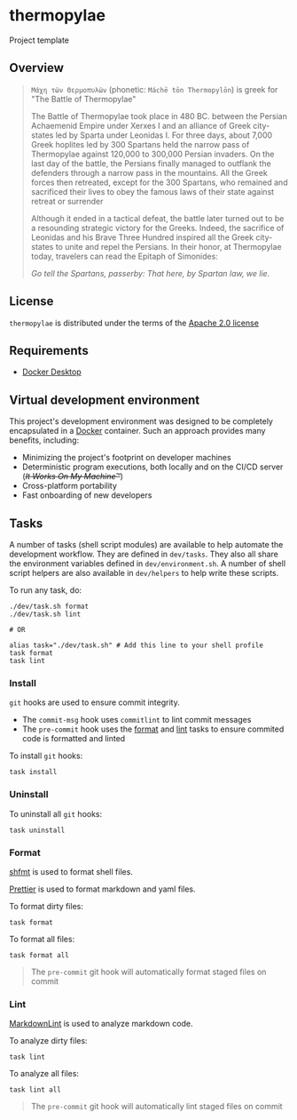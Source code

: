 # thermopylae

Project template

## Overview

> `Μάχη τῶν Θερμοπυλῶν` (phonetic: `Máchē tōn Thermopylōn`) is greek for "The Battle of
> Thermopylae"
>
> The Battle of Thermopylae took place in 480 BC. between the Persian Achaemenid Empire under
> Xerxes I and an alliance of Greek city-states led by Sparta under Leonidas I. For three days,
> about 7,000 Greek hoplites led by 300 Spartans held the narrow pass of Thermopylae against
> 120,000 to 300,000 Persian invaders. On the last day of the battle, the Persians finally
> managed to outflank the defenders through a narrow pass in the mountains. All the Greek forces
> then retreated, except for the 300 Spartans, who remained and sacrificed their lives to obey
> the famous laws of their state against retreat or surrender
>
> Although it ended in a tactical defeat, the battle later turned out to be a resounding
> strategic victory for the Greeks. Indeed, the sacrifice of Leonidas and his Brave Three
> Hundred inspired all the Greek city-states to unite and repel the Persians. In their honor, at
> Thermopylae today, travelers can read the Epitaph of Simonides:
>
> _Go tell the Spartans, passerby: That here, by Spartan law, we lie._

## License

`thermopylae` is distributed under the terms of the [Apache 2.0 license](/LICENSE)

## Requirements

- [Docker Desktop](https://www.docker.com/products/docker-desktop)

## Virtual development environment

This project's development environment was designed to be completely encapsulated in a
[Docker](https://github.com/docker) container. Such an approach provides many benefits,
including:

- Minimizing the project's footprint on developer machines
- Deterministic program executions, both locally and on the CI/CD server (~~_It Works On My
  Machine™_~~)
- Cross-platform portability
- Fast onboarding of new developers

## Tasks

A number of tasks (shell script modules) are available to help automate the development
workflow. They are defined in `dev/tasks`. They also all share the environment variables defined
in `dev/environment.sh`. A number of shell script helpers are also available in `dev/helpers` to
help write these scripts.

To run any task, do:

```shell
./dev/task.sh format
./dev/task.sh lint

# OR

alias task="./dev/task.sh" # Add this line to your shell profile
task format
task lint
```

### Install

`git` hooks are used to ensure commit integrity.

- The `commit-msg` hook uses `commitlint` to lint commit messages
- The `pre-commit` hook uses the [format](#format) and [lint](#lint) tasks to ensure commited
  code is formatted and linted

To install `git` hooks:

```shell
task install
```

### Uninstall

To uninstall all `git` hooks:

```shell
task uninstall
```

### Format

[shfmt](https://github.com/mvdan/sh) is used to format shell files.

[Prettier](https://github.com/prettier/prettier) is used to format markdown and yaml files.

To format dirty files:

```shell
task format
```

To format all files:

```shell
task format all
```

> The `pre-commit` git hook will automatically format staged files on commit

### Lint

[MarkdownLint](https://github.com/igorshubovych/markdownlint-cli) is used to analyze markdown
code.

To analyze dirty files:

```shell
task lint
```

To analyze all files:

```shell
task lint all
```

> The `pre-commit` git hook will automatically lint staged files on commit
